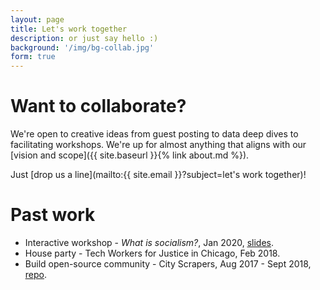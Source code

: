 ```yaml
---
layout: page
title: Let's work together
description: or just say hello :)
background: '/img/bg-collab.jpg'
form: true
---
```


# Want to collaborate? 

We're open to creative ideas from guest posting to data deep dives to facilitating workshops. We're up for almost anything that aligns with our [vision and scope]({{ site.baseurl }}{% link about.md %}).

Just [drop us a line](mailto:{{ site.email }}?subject=let's work together)!

# Past work
* Interactive workshop - *What is socialism?*, Jan 2020, <ins>[slides](https://docs.google.com/presentation/d/15OZBm5u9et7mXgUmYk1W_-7DmUQCeiXbnhjioAMHz8Q/edit?usp=sharing)</ins>.
* House party - Tech Workers for Justice in Chicago, Feb 2018.
* Build open-source community - City Scrapers, Aug 2017 - Sept 2018, <ins>[repo](https://github.com/City-Bureau/city-scrapers#city-scrapers)</ins>.